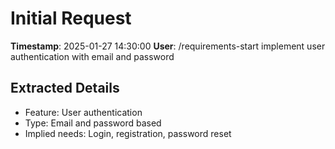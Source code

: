 # Initial Request

**Timestamp**: 2025-01-27 14:30:00
**User**: /requirements-start implement user authentication with email and password

## Extracted Details
- Feature: User authentication
- Type: Email and password based
- Implied needs: Login, registration, password reset